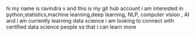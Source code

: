 hi my name is ravindra v and this is my git hub account
i am interested in python,statistics,machine learning,deep learning, NLP, computer vision , AI and 
i am currently learning data science
i am looking to connect with certified data science people so that i can learn more

<!---
ravindra181229/ravindra181229 is a ✨ special ✨ repository because its `README.md` (this file) appears on your GitHub profile.
You can click the Preview link to take a look at your changes.
--->
